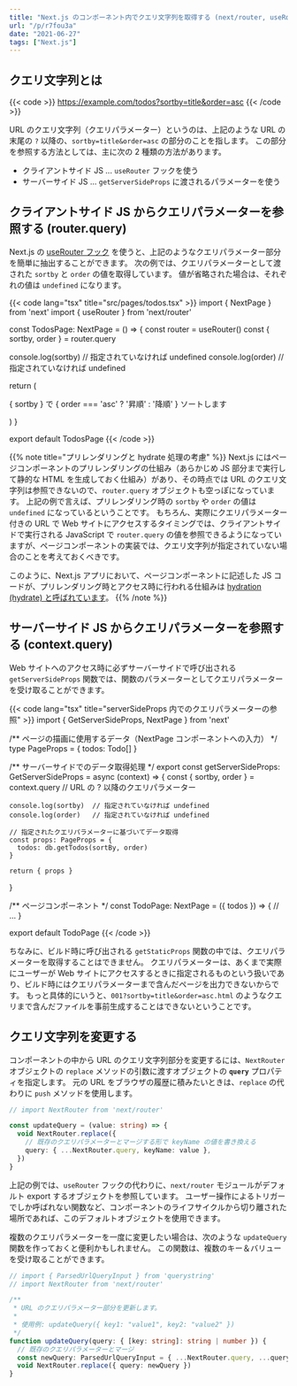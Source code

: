 ```yaml
---
title: "Next.js のコンポーネント内でクエリ文字列を取得する (next/router, useRouter)"
url: "/p/r7fou3a"
date: "2021-06-27"
tags: ["Next.js"]
---
```


クエリ文字列とは
----

{{< code >}}
https://example.com/todos?sortby=title&order=asc
{{< /code >}}

URL のクエリ文字列（クエリパラメーター）というのは、上記のような URL の末尾の `?` 以降の、`sortby=title&order=asc` の部分のことを指します。
この部分を参照する方法としては、主に次の 2 種類の方法があります。

- クライアントサイド JS ... `useRouter` フックを使う
- サーバーサイド JS ... `getServerSideProps` に渡されるパラメーターを使う


クライアントサイド JS からクエリパラメーターを参照する (router.query)
----

Next.js の [useRouter フック](https://nextjs.org/docs/api-reference/next/router) を使うと、上記のようなクエリパラメーター部分を簡単に抽出することができます。
次の例では、クエリパラメーターとして渡された `sortby` と `order` の値を取得しています。
値が省略された場合は、それぞれの値は `undefined` になります。

{{< code lang="tsx" title="src/pages/todos.tsx" >}}
import { NextPage } from 'next'
import { useRouter } from 'next/router'

const TodosPage: NextPage = () => {
  const router = useRouter()
  const { sortby, order } = router.query

  console.log(sortby)  // 指定されていなければ undefined
  console.log(order)   // 指定されていなければ undefined

  return (
    <p>{ sortby } で { order === 'asc' ? '昇順' : '降順' } ソートします</p>
  )
}

export default TodosPage
{{< /code >}}

{{% note title="プリレンダリングと hydrate 処理の考慮" %}}
Next.js にはページコンポーネントのプリレンダリングの仕組み（あらかじめ JS 部分まで実行して静的な HTML を生成しておく仕組み）があり、その時点では URL のクエリ文字列は参照できないので、`router.query` オブジェクトも空っぽになっています。
上記の例で言えば、プリレンダリング時の `sortby` や `order` の値は `undefined` になっているということです。
もちろん、実際にクエリパラメーター付きの URL で Web サイトにアクセスするタイミングでは、クライアントサイドで実行される JavaScript で `router.query` の値を参照できるようになっていますが、ページコンポーネントの実装では、クエリ文字列が指定されていない場合のことを考えておくべきです。

このように、Next.js アプリにおいて、ページコンポーネントに記述した JS コードが、プリレンダリング時とアクセス時に行われる仕組みは [hydration (hydrate) と呼ばれています](https://nextjs.org/docs/advanced-features/automatic-static-optimization)。
{{% /note %}}


サーバーサイド JS からクエリパラメーターを参照する (context.query)
----

Web サイトへのアクセス時に必ずサーバーサイドで呼び出される `getServerSideProps` 関数では、関数のパラメーターとしてクエリパラメーターを受け取ることができます。

{{< code lang="tsx" title="serverSideProps 内でのクエリパラメーターの参照" >}}
import { GetServerSideProps, NextPage } from 'next'

/** ページの描画に使用するデータ（NextPage コンポーネントへの入力） */
type PageProps = {
  todos: Todo[]
}

/** サーバーサイドでのデータ取得処理 */
export const getServerSideProps: GetServerSideProps<PageProps> =
  async (context) => {
    const { sortby, order } = context.query  // URL の ? 以降のクエリパラメーター

    console.log(sortby)  // 指定されていなければ undefined
    console.log(order)   // 指定されていなければ undefined

    // 指定されたクエリパラメーターに基づいてデータ取得
    const props: PageProps = {
      todos: db.getTodos(sortBy, order)
    }

    return { props }
  }

/** ページコンポーネント */
const TodoPage: NextPage<PageProps> = ({ todos }) => {
  // ...
}

export default TodoPage
{{< /code >}}

ちなみに、ビルド時に呼び出される `getStaticProps` 関数の中では、クエリパラメーターを取得することはできません。
クエリパラメーターは、あくまで実際にユーザーが Web サイトにアクセスするときに指定されるものという扱いであり、ビルド時にはクエリパラメーターまで含んだページを出力できないからです。
もっと具体的にいうと、`001?sortby=title&order=asc.html` のようなクエリまで含んだファイルを事前生成することはできないということです。


クエリ文字列を変更する
----

コンポーネントの中から URL のクエリ文字列部分を変更するには、`NextRouter` オブジェクトの `replace` メソッドの引数に渡すオブジェクトの __`query`__ プロパティを指定します。
元の URL をブラウザの履歴に積みたいときは、`replace` の代わりに `push` メソッドを使用します。

```ts
// import NextRouter from 'next/router'

const updateQuery = (value: string) => {
  void NextRouter.replace({
    // 既存のクエリパラメーターとマージする形で keyName の値を書き換える
    query: { ...NextRouter.query, keyName: value },
  })
}
```

上記の例では、`useRouter` フックの代わりに、`next/router` モジュールがデフォルト export するオブジェクトを参照しています。
ユーザー操作によるトリガーでしか呼ばれない関数など、コンポーネントのライフサイクルから切り離された場所であれば、このデフォルトオブジェクトを使用できます。

複数のクエリパラメーターを一度に変更したい場合は、次のような `updateQuery` 関数を作っておくと便利かもしれません。
この関数は、複数のキー＆バリューを受け取ることができます。

```ts
// import { ParsedUrlQueryInput } from 'querystring'
// import NextRouter from 'next/router'

/**
 * URL のクエリパラメーター部分を更新します。
 *
 * 使用例: updateQuery({ key1: "value1", key2: "value2" })
 */
function updateQuery(query: { [key: string]: string | number }) {
  // 既存のクエリパラメーターとマージ
  const newQuery: ParsedUrlQueryInput = { ...NextRouter.query, ...query }
  void NextRouter.replace({ query: newQuery })
}
```

